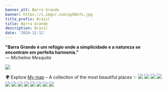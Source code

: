```yaml
---
banner_alt: Barra Grande
banner: https://i.imgur.com/qyQOn7x.jpg
title_prefix: Brazil
title: Barra Grande
description: Brazil
date: '2024-12-12'
---
```


**"Barra Grande é um refúgio onde a simplicidade e a natureza se encontram em perfeita harmonia."**  
— *Micheline Mesquita*

![](https://imgur.com/eFiuM29.jpeg)

🌍 Explore [My map](https://maps.app.goo.gl/KVtVeT6mxys53zaWA) – A collection of the most beautiful places ✨
![](https://imgur.com/C1UTgAT.jpg)
![](https://imgur.com/vDGkP5X.jpg)
![](https://imgur.com/Kd4gBNZ.jpg)
![](https://imgur.com/wZJlE7c.jpg)
![](https://imgur.com/pJbP6Ko.jpg)
![](https://imgur.com/moSOgpA.jpg)
![](https://imgur.com/dYokYlA.jpg)
![](https://imgur.com/tpHTnBY.jpg)
![](https://imgur.com/qsESVo0.jpg)
![](https://imgur.com/OllGTrF.jpg)
![](https://imgur.com/OxuBAEc.jpg)
![](https://imgur.com/5atURCr.jpg)